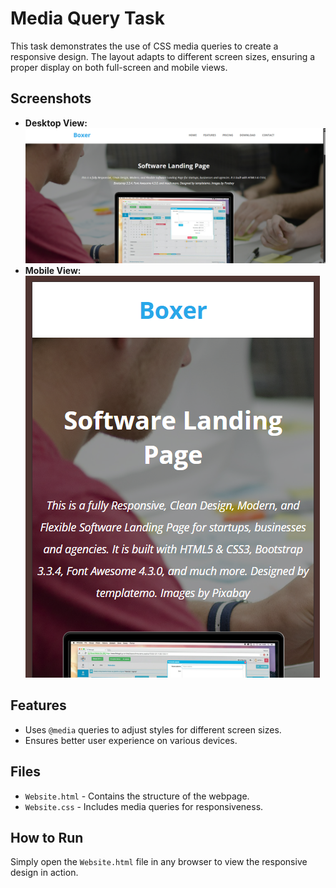 # Media Query Task

This task demonstrates the use of CSS media queries to create a responsive design. The layout adapts to different screen sizes, ensuring a proper display on both full-screen and mobile views.

## Screenshots
- **Desktop View:** ![alt text](desktopview.png)
- **Mobile View:** ![alt text](mobileview.png)

## Features
- Uses `@media` queries to adjust styles for different screen sizes.
- Ensures better user experience on various devices.

## Files
- `Website.html` - Contains the structure of the webpage.
- `Website.css` - Includes media queries for responsiveness.

## How to Run
Simply open the `Website.html` file in any browser to view the responsive design in action.




